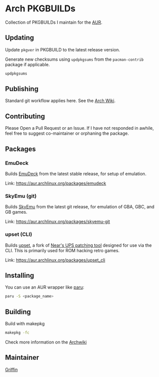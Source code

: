  
# Arch PKGBUILDs


Collection of PKGBUILDs I maintain for the [AUR](https://aur.archlinux.org).


## Updating

Update `pkgver` in PKGBUILD to the latest release version.

Generate new checksums using `updpkgsums` from the `pacman-contrib` package if applicable.

```sh
updpkgsums
```

## Publishing

Standard git workflow applies here. See the [Arch Wiki](https://wiki.archlinux.org/title/AUR_submission_guidelines).

## Contributing

Please Open a Pull Request or an Issue. If I have not responded in awhile, feel free to suggest co-maintainer or orphaning the package.

## Packages

### EmuDeck

Builds [EmuDeck](https://emudeck.com) from the latest stable release, for setup of emulation.

Link: https://aur.archlinux.org/packages/emudeck

### SkyEmu (git) 

Builds [SkyEmu](https://github.com/skylersaleh/SkyEmu) from the latest git release, for emulation of GBA, GBC, and GB games.

Link: https://aur.archlinux.org/packages/skyemu-git

### upset (CLI)

Builds [upset](https://github.com/cosarara/upset), a fork of [Near's UPS patching tool](https://www.romhacking.net/utilities/677/) designed for use via the CLI. This is primarily used for ROM hacking retro games.

Link: https://aur.archlinux.org/packages/upset_cli

## Installing

You can use an AUR wrapper like [paru](https://github.com/Morganamilo/paru):

```sh
paru -S <package_name>
```

## Building

Build with makepkg

```sh
makepkg -fc
```

Check more information on the [Archwiki](https://wiki.archlinux.org/index.php/Makepkg)

## Maintainer

 [Griffin](https://github.com/WingofaGriffin)

